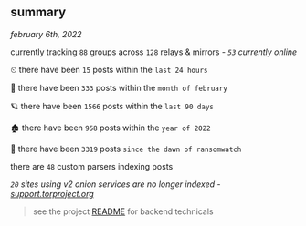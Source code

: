 
## summary
_february 6th, 2022_

currently tracking `88` groups across `128` relays & mirrors - _`53` currently online_

⏲ there have been `15` posts within the `last 24 hours`

🦈 there have been `333` posts within the `month of february`

🪐 there have been `1566` posts within the `last 90 days`

🏚 there have been `958` posts within the `year of 2022`

🦕 there have been `3319` posts `since the dawn of ransomwatch`

there are `48` custom parsers indexing posts

_`20` sites using v2 onion services are no longer indexed - [support.torproject.org](https://support.torproject.org/onionservices/v2-deprecation/)_

> see the project [README](https://github.com/thetanz/ransomwatch#ransomwatch--) for backend technicals
